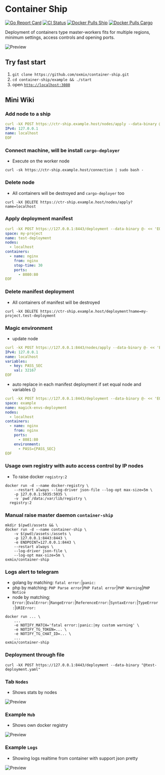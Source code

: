 # Container Ship
[![Go Report Card](https://goreportcard.com/badge/github.com/oxmix/container-ship)](https://goreportcard.com/report/github.com/oxmix/container-ship)
[![CI Status](https://github.com/oxmix/container-ship/workflows/test%20build%20publish/badge.svg)](https://github.com/oxmix/container-ship/actions/workflows/hub-docker.yaml)
[![Docker Pulls Ship](https://img.shields.io/docker/pulls/oxmix/container-ship.svg?logo=docker)](https://hub.docker.com/r/oxmix/container-ship)
[![Docker Pulls Cargo](https://img.shields.io/docker/pulls/oxmix/cargo-deployer.svg?logo=docker)](https://hub.docker.com/r/oxmix/cargo-deployer)

Deployment of containers type master-workers fits for multiple regions, minimum settings, access controls and opening ports.

![Preview](.github/preview/states.png)

## Try fast start

1. `git clone https://github.com/oxmix/container-ship.git`
2. `cd container-ship/example && ./start`
3. open [`http://localhost:3080`](http://localhost:3080)

## Mini Wiki

### Add node to a ship
```yaml
curl -kX POST https://ctr-ship.example.host/nodes/apply --data-binary @- << 'EOF'
IPv4: 127.0.0.1
name: localhost
EOF
```

### Connect machine, will be install `cargo-deployer`
* Execute on the worker node
```shell
curl -sk https://ctr-ship.example.host/connection | sudo bash -
```

### Delete node
* All containers will be destroyed and `cargo-deployer` too
```shell
curl -kX DELETE https://ctr-ship.example.host/nodes/apply?name=localhost
```

### Apply deployment manifest
```yaml
curl -kX POST https://127.0.0.1:8443/deployment --data-binary @- << 'EOF'
space: my-project
name: test-deployment
nodes:
  - localhost
containers:
  - name: nginx
    from: nginx
    stop-time: 30
    ports:
      - 8080:80
EOF
```

### Delete manifest deployment
* All containers of manifest will be destroyed
```shell
curl -kX DELETE https://ctr-ship.example.host/deployment?name=my-project.test-deployment
```

### Magic environment
* update node
```yaml
curl -kX POST https://127.0.0.1:8443/nodes/apply --data-binary @- << 'EOF'
IPv4: 127.0.0.1
name: localhost
variables:
  - key: PASS_SEC
    val: 32167
EOF
```
* auto replace in each manifest deployment if set equal node and variables {}
```yaml
curl -kX POST https://127.0.0.1:8443/deployment --data-binary @- << 'EOF'
space: example
name: magick-envs-deployment
nodes:
  - localhost
containers:
  - name: nginx
    from: nginx
    ports:
      - 8081:80
    environment:
      - PASS={PASS_SEC}
EOF
```

### Usage own registry with auto access control by IP nodes
* To raise docker `registry:2`
```shell
docker run -d --name docker-registry \
    --restart always --log-driver json-file --log-opt max-size=5m \
    -p 127.0.0.1:5035:5035 \
    -v `pwd`/data:/var/lib/registry \
  registry:2
```

### Manual raise master daemon `container-ship`
```shell
mkdir $(pwd)/assets && \
docker run -d --name container-ship \
    -v $(pwd)/assets:/assets \
    -p 127.0.0.1:8443:8443 \
    -e ENDPOINT=127.0.0.1:8443 \
    --restart always \
    --log-driver json-file \
    --log-opt max-size=5m \
oxmix/container-ship
```

### Logs alert to telegram
* golang by matching: `fatal error:`|`panic:`
* php by matching: `PHP Parse error`|`PHP Fatal error`|`PHP Warning`|`PHP Notice`
* node by matching: `Error:`|`EvalError:`|`RangeError:`|`ReferenceError:`|`SyntaxError:`|`TypeError:`|`URIError:`
```shell
docker run ... \
    ...
    -e NOTIFY_MATCH='fatal error:|panic:|my custom warning' \
    -e NOTIFY_TG_TOKEN=... \
    -e NOTIFY_TG_CHAT_ID=... \
    ...
oxmix/container-ship
```

### Deployment through file
```shell
curl -kX POST https://127.0.0.1:8443/deployment --data-binary "@test-deployment.yaml"
```

### Tab `Nodes`
* Shows stats by nodes

![Preview](.github/preview/nodes.png)

### Example `Hub`
* Shows own docker registry

![Preview](.github/preview/hub.png)

### Example `Logs`
* Showing logs realtime from container with support json pretty

![Preview](.github/preview/logs.png)